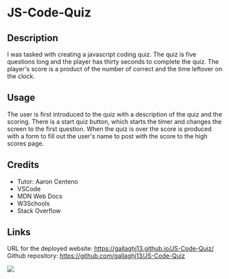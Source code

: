 # JS-Code-Quiz

## Description

I was tasked with creating a javascript coding quiz. The quiz is five questions long and the player has thirty seconds to complete the quiz. The player's score is a product of the number of correct and the time leftover on the clock.

## Usage

The user is first introduced to the quiz with a description of the quiz and the scoring. There is a start quiz button, which starts the timer and changes the screen to the first question. When the quiz is over the score is produced with a form to fill out the user's name to post with the score to the high scores page.

## Credits

- Tutor: Aaron Centeno
- VSCode
- MDN Web Docs
- W3Schools
- Stack Overflow

## Links

URL for the deployed website: https://gallaghj13.github.io/JS-Code-Quiz/
Github repository: https://github.com/gallaghj13/JS-Code-Quiz

![](./assets/images/portfolio.gif)
